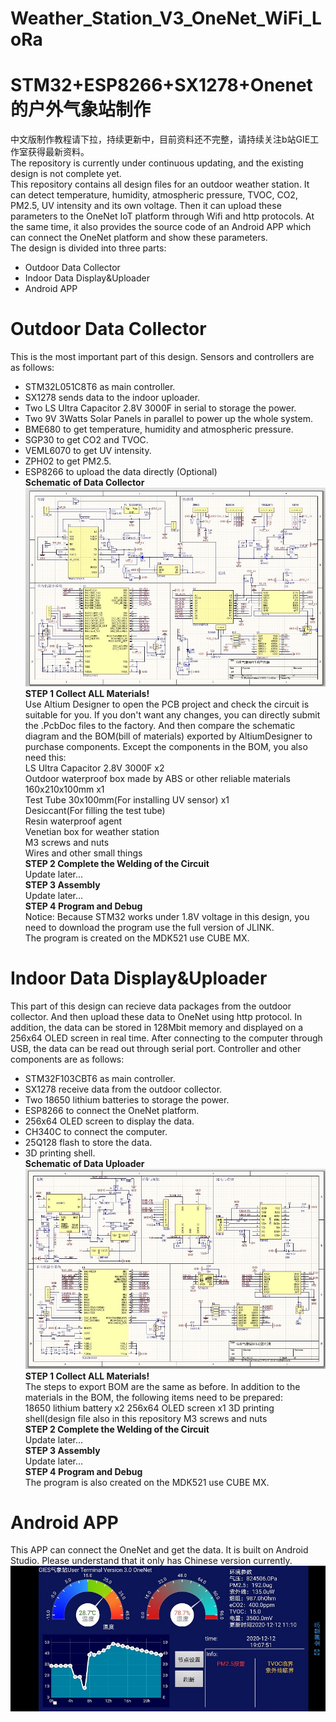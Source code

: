 # Weather_Station_V3_OneNet_WiFi_LoRa
STM32+ESP8266+SX1278+Onenet的户外气象站制作
================
中文版制作教程请下拉，持续更新中，目前资料还不完整，请持续关注b站GIE工作室获得最新资料。  
The repository is currently under continuous updating, and the existing design is not complete yet.   
This repository contains all design files for an outdoor weather station. It can detect temperature, humidity, atmospheric pressure, TVOC, CO2, PM2.5, UV intensity and its own voltage. Then it can upload these parameters to the OneNet IoT platform through Wifi and http protocols. At the same time, it also provides the source code of an Android APP which can connect the OneNet platform and show these parameters.  
The design is divided into three parts:  
* Outdoor Data Collector
* Indoor Data Display&Uploader
* Android APP
# Outdoor Data Collector
This is the most important part of this design. Sensors and controllers are as follows:  
* STM32L051C8T6 as main controller.  
* SX1278 sends data to the indoor uploader.  
* Two LS Ultra Capacitor 2.8V 3000F in serial to storage the power.  
* Two 9V 3Watts Solar Panels in parallel to power up the whole system.  
* BME680 to get temperature, humidity and atmospheric pressure.  
* SGP30 to get CO2 and TVOC.  
* VEML6070 to get UV intensity.  
* ZPH02 to get PM2.5.  
* ESP8266 to upload the data directly (Optional)  
**Schematic of Data Collector**  
![Schematic of Data Collector](fig/sch_outdoor.jpg)  
**STEP 1 Collect ALL Materials!**  
Use Altium Designer to open the PCB project and check the circuit is suitable for you. If you don't want any changes, you can directly submit the .PcbDoc files to the factory. And then compare the schematic diagram and the BOM(bill of materials) exported by AltiumDesigner to purchase components. Except the components in the BOM, you also need this:  
LS Ultra Capacitor 2.8V 3000F x2  
Outdoor waterproof box made by ABS or other reliable materials 160x210x100mm x1  
Test Tube 30x100mm(For installing UV sensor) x1  
Desiccant(For filling the test tube)  
Resin waterproof agent  
Venetian box for weather station  
M3 screws and nuts  
Wires and other small things  
**STEP 2 Complete the Welding of the Circuit**  
Update later...  
**STEP 3 Assembly**  
Update later...  
**STEP 4 Program and Debug**  
Notice: Because STM32 works under 1.8V voltage in this design, you need to download the program use the full version of JLINK.  
The program is created on the MDK521 use CUBE MX.
# Indoor Data Display&Uploader
This part of this design can recieve data packages from the outdoor collector. And then upload these data to OneNet using http protocol. In addition, the data can be stored in  128Mbit memory and displayed on a 256x64 OLED screen in real time. After connecting to the computer through USB, the data can be read out through serial port. Controller and other components are as follows:  
* STM32F103CBT6 as main controller.  
* SX1278 receive data from the outdoor collector.  
* Two 18650 lithium batteries to storage the power.    
* ESP8266 to connect the OneNet platform.  
* 256x64 OLED screen to display the data.  
* CH340C to connect the computer.  
* 25Q128 flash to store the data.  
* 3D printing shell.  
**Schematic of Data Uploader**  
![Schematic of Data Uploader](fig/sch_indoor.jpg)  
**STEP 1 Collect ALL Materials!**  
The steps to export BOM are the same as before. In addition to the materials in the BOM, the following items need to be prepared:  
18650 lithium battery x2
256x64 OLED screen x1
3D printing shell(design file also in this repository
M3 screws and nuts  
**STEP 2 Complete the Welding of the Circuit**  
Update later...  
**STEP 3 Assembly**  
Update later...  
**STEP 4 Program and Debug**  
The program is also created on the MDK521 use CUBE MX.
# Android APP
This APP can connect the OneNet and get the data. It is built on Android Studio. Please understand that it only has Chinese version currently.
![APP](fig/fig_app.jpg)  
